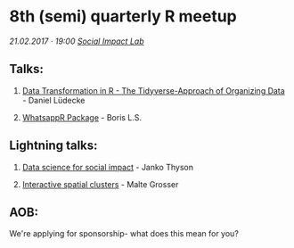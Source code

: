 # 8th (semi) quarterly R meetup

*21.02.2017 · 19:00*
*[Social Impact Lab](http://hamburg.socialimpactlab.eu/kontakt)*

## Talks:

1. [Data Transformation in R - The Tidyverse-Approach of Organizing Data](https://github.com/rusershamburg/meetup-8/blob/master/20170221_data_transformation_and_exploration.pdf) - Daniel Lüdecke

2. [WhatsappR Package](https://github.com/rusershamburg/meetup-8/blob/master/20170221_WhatsAppR_package.pdf) - Boris L.S.

## Lightning talks:

1. [Data science for social impact](https://github.com/rusershamburg/meetup-8/blob/master/20170221_data_science_for_social_impact.pdf) - Janko Thyson

2. [Interactive spatial clusters](https://github.com/rusershamburg/meetup-8/blob/master/20170221_interactive_spatial_clusters.pdf) - Malte Grosser

## AOB:

We're applying for sponsorship- what does this mean for you?
